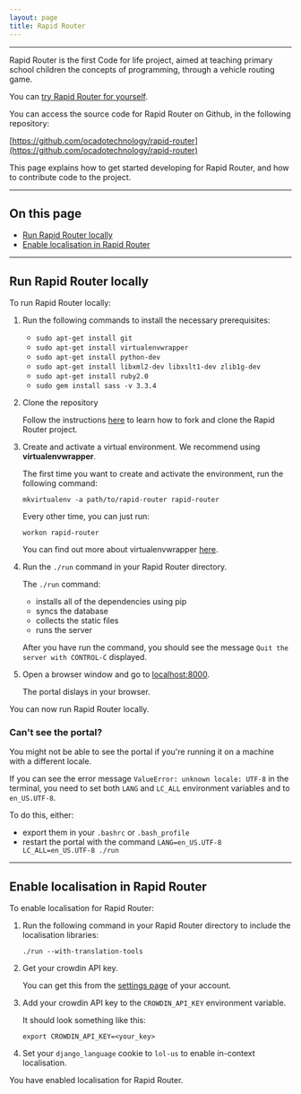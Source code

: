 ```yaml
---
layout: page
title: Rapid Router
---
```

<hr>


Rapid Router is the first Code for life project, aimed at teaching primary school children the concepts of programming, through a vehicle routing game.

You can [try Rapid Router for yourself](https://www.codeforlife.education/rapidrouter/).

You can access the source code for Rapid Router on Github, in the following repository:

[https://github.com/ocadotechnology/rapid-router](https://github.com/ocadotechnology/rapid-router)

This page explains how to get started developing for Rapid Router, and how to contribute code to the project.

<hr>

## On this page

* [Run Rapid Router locally](#run-rapid-router-locally)
* [Enable localisation in Rapid Router](#enable-localisation-in-rapid-router)

<hr>

## Run Rapid Router locally

To run Rapid Router locally:

1. Run the following commands to install the necessary prerequisites:

	* `sudo apt-get install git`
	* `sudo apt-get install virtualenvwrapper`
	* `sudo apt-get install python-dev`
	* `sudo apt-get install libxml2-dev libxslt1-dev zlib1g-dev`
	* `sudo apt-get install ruby2.0`
	* `sudo gem install sass -v 3.3.4`

2. Clone the repository

	Follow the instructions [here](../../get-involved#contribute-to-the-code) to learn how to fork and clone the Rapid Router project.

3. Create and activate a virtual environment. We recommend using **virtualenvwrapper**.

	The first time you want to create and activate the environment, run the following command:

	`mkvirtualenv -a path/to/rapid-router rapid-router`

	Every other time, you can just run:

	`workon rapid-router`

	You can find out more about virtualenvwrapper [here](http://virtualenvwrapper.readthedocs.io/en/latest/index.html).

4. Run the `./run` command in your Rapid Router directory.

	The `./run` command:

	* installs all of the dependencies using pip
	* syncs the database
	* collects the static files
	* runs the server

	After you have run the command, you should see the message `Quit the server with CONTROL-C` displayed.

5. Open a browser window and go to [localhost:8000](http://localhost:8000).

	The portal dislays in your browser.

You can now run Rapid Router locally.

### Can't see the portal?

You might not be able to see the portal if you're running it on a machine with a different locale. 

If you can see the error message `ValueError: unknown locale: UTF-8` in the terminal, you need to set both `LANG` and `LC_ALL` environment variables and to `en_US.UTF-8`.

To do this, either:

* export them in your `.bashrc` or `.bash_profile`
* restart the portal with the command `LANG=en_US.UTF-8 LC_ALL=en_US.UTF-8 ./run`

<hr>

## Enable localisation in Rapid Router

To enable localisation for Rapid Router:

1. Run the following command in your Rapid Router directory to include the localisation libraries:

	`./run --with-translation-tools`

2. Get your crowdin API key.

	You can get this from the [settings page](https://crowdin.com/login#integration) of your account.

3. Add your crowdin API key to the `CROWDIN_API_KEY` environment variable.

	It should look something like this:

	`export CROWDIN_API_KEY=<your_key>`

4. Set your `django_language` cookie to `lol-us` to enable in-context localisation.

You have enabled localisation for Rapid Router.
